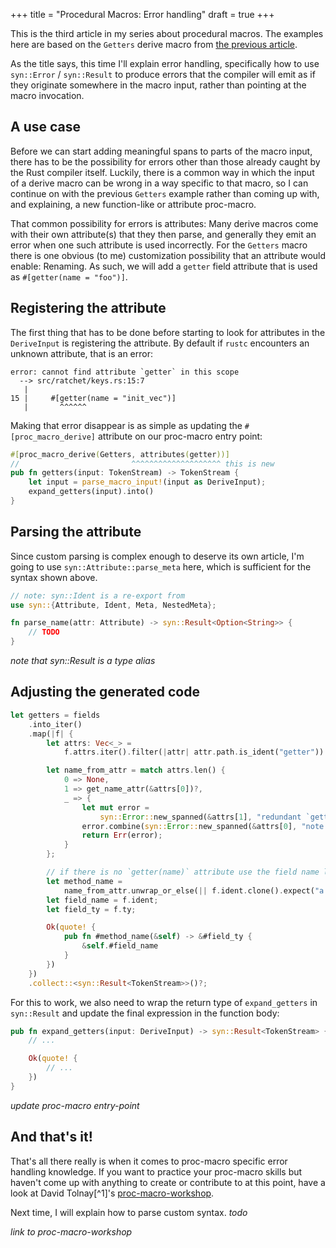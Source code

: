 +++
title = "Procedural Macros: Error handling"
draft = true
+++

This is the third article in my series about procedural macros. The examples
here are based on the `Getters` derive macro from [the previous article][prev].

As the title says, this time I'll explain error handling, specifically how to
use `syn::Error` / `syn::Result` to produce errors that the compiler will emit
as if they originate somewhere in the macro input, rather than pointing at the
macro invocation.

[prev]: /proc-macro-simple-derive/

## A use case

Before we can start adding meaningful spans to parts of the macro input, there
has to be the possibility for errors other than those already caught by the
Rust compiler itself. Luckily, there is a common way in which the input of a
derive macro can be wrong in a way specific to that macro, so I can continue on
with the previous `Getters` example rather than coming up with, and explaining,
a new function-like or attribute proc-macro.

That common possibility for errors is attributes: Many derive macros come with
their own attribute(s) that they then parse, and generally they emit an error
when one such attribute is used incorrectly. For the `Getters` macro there is
one obvious (to me) customization possibility that an attribute would enable:
Renaming. As such, we will add a `getter` field attribute that is used as
`#[getter(name = "foo")]`.

## Registering the attribute

The first thing that has to be done before starting to look for attributes in
the `DeriveInput` is registering the attribute. By default if `rustc` encounters
an unknown attribute, that is an error:

```
error: cannot find attribute `getter` in this scope
  --> src/ratchet/keys.rs:15:7
   |
15 |     #[getter(name = "init_vec")]
   |       ^^^^^^
```

Making that error disappear is as simple as updating the `#[proc_macro_derive]`
attribute on our proc-macro entry point:

```rust
#[proc_macro_derive(Getters, attributes(getter))]
//                         ^^^^^^^^^^^^^^^^^^^^ this is new
pub fn getters(input: TokenStream) -> TokenStream {
    let input = parse_macro_input!(input as DeriveInput);
    expand_getters(input).into()
}
```

## Parsing the attribute

Since custom parsing is complex enough to deserve its own article, I'm going to
use `syn::Attribute::parse_meta` here, which is sufficient for the syntax shown
above.

```rust
// note: syn::Ident is a re-export from
use syn::{Attribute, Ident, Meta, NestedMeta};

fn parse_name(attr: Attribute) -> syn::Result<Option<String>> {
    // TODO
}
```

<div class="info">

*note that syn::Result is a type alias*

</div>

## Adjusting the generated code

```rust
let getters = fields
    .into_iter()
    .map(|f| {
        let attrs: Vec<_> =
            f.attrs.iter().filter(|attr| attr.path.is_ident("getter")).collect();

        let name_from_attr = match attrs.len() {
            0 => None,
            1 => get_name_attr(&attrs[0])?,
            _ => {
                let mut error =
                    syn::Error::new_spanned(&attrs[1], "redundant `getter(name)` attribute");
                error.combine(syn::Error::new_spanned(&attrs[0], "note: first one here"));
                return Err(error);
            }
        };

        // if there is no `getter(name)` attribute use the field name like before
        let method_name =
            name_from_attr.unwrap_or_else(|| f.ident.clone().expect("a named field"));
        let field_name = f.ident;
        let field_ty = f.ty;

        Ok(quote! {
            pub fn #method_name(&self) -> &#field_ty {
                &self.#field_name
            }
        })
    })
    .collect::<syn::Result<TokenStream>>()?;
```

For this to work, we also need to wrap the return type of `expand_getters` in
`syn::Result` and update the final expression in the function body:

```rust
pub fn expand_getters(input: DeriveInput) -> syn::Result<TokenStream> {
    // ...

    Ok(quote! {
        // ...
    })
}
```

*update proc-macro entry-point*

## And that's it!

That's all there really is when it comes to proc-macro specific error handling
knowledge. If you want to practice your proc-macro skills but haven't come up
with anything to create or contribute to at this point, have a look at David
Tolnay[^1]'s [proc-macro-workshop].

Next time, I will explain how to parse custom syntax. *todo*

[proc-macro-workshop]: https://github.com/dtolnay/proc-macro-workshop#readme

*link to proc-macro-workshop*
